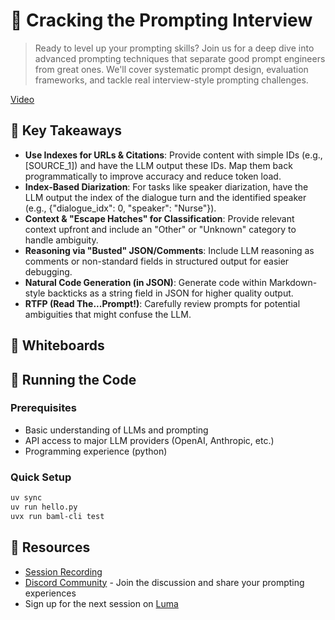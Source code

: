 # 🎯 Cracking the Prompting Interview

> Ready to level up your prompting skills? Join us for a deep dive into advanced prompting techniques that separate good prompt engineers from great ones. We'll cover systematic prompt design, evaluation frameworks, and tackle real interview-style prompting challenges.

[Video](https://youtu.be/PU2h0V-pANQ)

## 🎯 Key Takeaways

- **Use Indexes for URLs & Citations**: Provide content with simple IDs (e.g., [SOURCE_1]) and have the LLM output these IDs. Map them back programmatically to improve accuracy and reduce token load.
- **Index-Based Diarization**: For tasks like speaker diarization, have the LLM output the index of the dialogue turn and the identified speaker (e.g., {"dialogue_idx": 0, "speaker": "Nurse"}).
- **Context & "Escape Hatches" for Classification**: Provide relevant context upfront and include an "Other" or "Unknown" category to handle ambiguity.
- **Reasoning via "Busted" JSON/Comments**: Include LLM reasoning as comments or non-standard fields in structured output for easier debugging.
- **Natural Code Generation (in JSON)**: Generate code within Markdown-style backticks as a string field in JSON for higher quality output.
- **RTFP (Read The...Prompt!)**: Carefully review prompts for potential ambiguities that might confuse the LLM.

## 📝 Whiteboards

## 🚀 Running the Code

### Prerequisites

- Basic understanding of LLMs and prompting
- API access to major LLM providers (OpenAI, Anthropic, etc.)
- Programming experience (python)

### Quick Setup

```bash
uv sync
uv run hello.py
uvx run baml-cli test
```

## 📖 Resources

- [Session Recording](https://youtu.be/PU2h0V-pANQ)
- [Discord Community](https://www.boundaryml.com/discord) - Join the discussion and share your prompting experiences
- Sign up for the next session on [Luma](https://lu.ma/baml)
